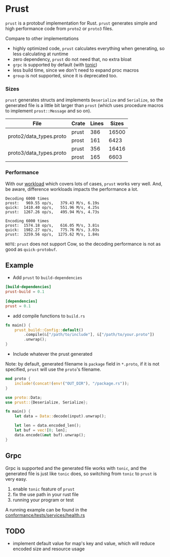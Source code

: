 # Prust

`prust` is a protobuf implementation for Rust. `prust` generates simple and high performance
code from `proto2` or `proto3` files.

Compare to other implementations
- highly optimized code, `prust` calculates everything when generating, so less calculating at runtime
- zero dependency, `prust` do not need that, no extra bloat
- `grpc` is supported by default (with [tonic](https://github.com/hyperium/tonic))
- less build time, since we don't need to expand proc macros
- `group` is not supported, since it is deprecated too.

### Sizes
`prust` generates structs and implements `Deserialize` and `Serialize`,
so the generated file is a little bit larger than `prost` (which uses 
procedure macros to implement `prost::Message` and so on).

<table>
    <thead>
        <tr>
            <th> File </th>
            <th> Crate </th>
            <th> Lines </th>
            <th> Sizes </th>
        </tr>
    </thead>
    <tbody>
        <tr>
            <td rowspan=2>proto2/data_types.proto</td>
            <td> prust </td>
            <td> 386 </td>
            <td> 16500 </td>
        </tr>
        <tr>
            <td> prost </td>
            <td> 161 </td>
            <td> 6423 </td>
        </tr>
        <tr>
            <td rowspan=2> proto3/data_types.proto </td>
            <td> prust </td>
            <td> 356 </td>
            <td> 16416 </td>
        </tr>
        <tr>
            <td> prost </td>
            <td> 165 </td>
            <td> 6603 </td>
        </tr>
    </tbody>
</table>


### Performance
With our [workload](perf/proto/perf.proto) which covers lots of cases, 
`prust` works very well. And, be aware, difference workloads impacts the performance a lot.

```text
Decoding 6000 times
prost:   969.55 op/s,   379.43 M/s, 6.19s
quick:  1410.40 op/s,   551.96 M/s, 4.25s
prust:  1267.26 op/s,   495.94 M/s, 4.73s

Encoding 6000 times
prost:  1574.18 op/s,   616.05 M/s, 3.81s
quick:  1982.27 op/s,   775.76 M/s, 3.03s
prust:  3259.56 op/s,  1275.62 M/s, 1.84s
```

`NOTE`: `prust` does not support Cow, so the decoding performance is not as good as `quick-protobuf`.

## Example
- Add `prust` to `build-dependencies`
```toml
[build-dependencies]
prust-build = 0.1
 
[dependencies]
prust = 0.1
```

- add compile functions to `build.rs` 
```rust
fn main() {
    prust_build::Config::default()
        .compile(&["/path/to/include"], &["/path/to/your.proto"])
        .unwrap();
}
```

- Include whatever the prust generated

Note: by default, generated filename is `package` field in `*.proto`, if it is not specified, 
`prust` will use the `proto`'s filename.
```rust
mod proto {
    include!(concat!(env!("OUT_DIR"), "/package.rs"));
}

use proto::Data;
use prust::{Deserialize, Serialize};

fn main() {
    let data = Data::decode(input).unwrap();

    let len = data.encoded_len();
    let buf = vec![0; len];
    data.encode(&mut buf).unwrap();
}
```

## Grpc
Grpc is supported and the generated file works with `tonic`, 
and the generated file is just like `tonic` does, so switching from `tonic`
to `prust` is very easy.
1. enable `tonic` feature of `prust`
2. fix the use path in your rust file
3. running your program or test

A running example can be found in the [conformance/tests/services/health.rs](conformance/tests/services/health.rs)

## TODO
- implement default value for map's key and value, which will reduce 
encoded size and resource usage 
